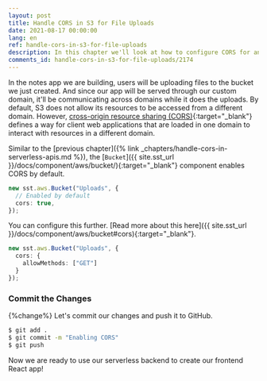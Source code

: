 ```yaml
---
layout: post
title: Handle CORS in S3 for File Uploads
date: 2021-08-17 00:00:00
lang: en
ref: handle-cors-in-s3-for-file-uploads
description: In this chapter we'll look at how to configure CORS for an S3 bucket in our serverless app. We'll be adding these settings in our SST Bucket component.
comments_id: handle-cors-in-s3-for-file-uploads/2174
---
```


In the notes app we are building, users will be uploading files to the bucket we just created. And since our app will be served through our custom domain, it'll be communicating across domains while it does the uploads. By default, S3 does not allow its resources to be accessed from a different domain. However, [cross-origin resource sharing (CORS)](https://en.wikipedia.org/wiki/Cross-origin_resource_sharing){:target="_blank"} defines a way for client web applications that are loaded in one domain to interact with resources in a different domain.

Similar to the [previous chapter]({% link _chapters/handle-cors-in-serverless-apis.md %}), the [`Bucket`]({{ site.sst_url }}/docs/component/aws/bucket/){:target="_blank"} component enables CORS by default.

```ts
new sst.aws.Bucket("Uploads", {
  // Enabled by default
  cors: true,
});
```

You can configure this further. [Read more about this here]({{ site.sst_url }}/docs/component/aws/bucket#cors){:target="_blank"}.

```ts
new sst.aws.Bucket("Uploads", {
  cors: {
    allowMethods: ["GET"]
  }
});
```

### Commit the Changes

{%change%} Let's commit our changes and push it to GitHub.

```bash
$ git add .
$ git commit -m "Enabling CORS"
$ git push
```

Now we are ready to use our serverless backend to create our frontend React app!
